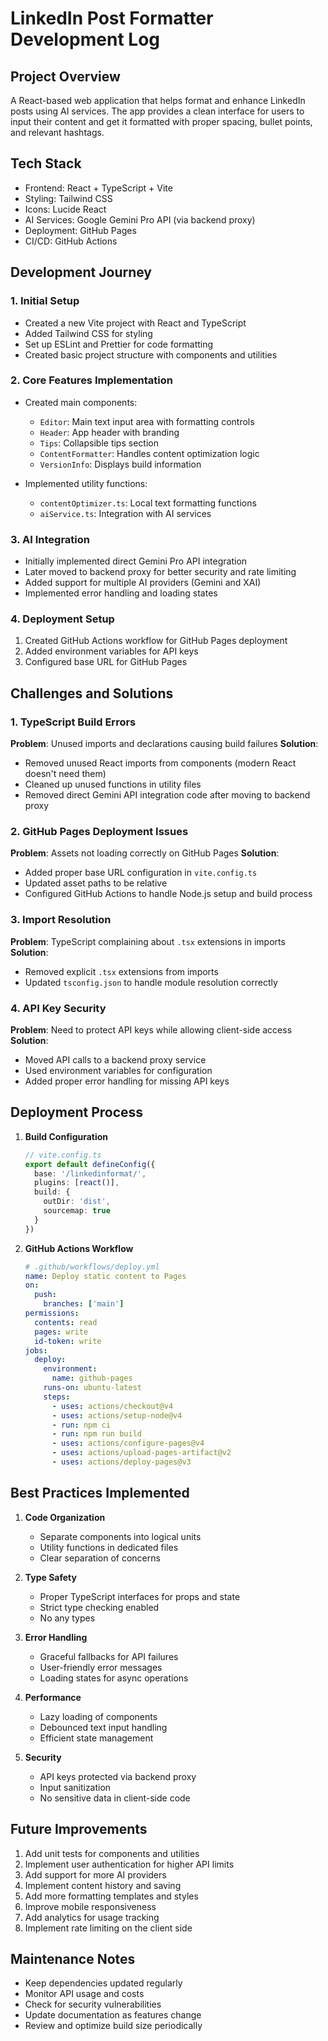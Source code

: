 # LinkedIn Post Formatter Development Log

## Project Overview
A React-based web application that helps format and enhance LinkedIn posts using AI services. The app provides a clean interface for users to input their content and get it formatted with proper spacing, bullet points, and relevant hashtags.

## Tech Stack
- Frontend: React + TypeScript + Vite
- Styling: Tailwind CSS
- Icons: Lucide React
- AI Services: Google Gemini Pro API (via backend proxy)
- Deployment: GitHub Pages
- CI/CD: GitHub Actions

## Development Journey

### 1. Initial Setup
- Created a new Vite project with React and TypeScript
- Added Tailwind CSS for styling
- Set up ESLint and Prettier for code formatting
- Created basic project structure with components and utilities

### 2. Core Features Implementation
- Created main components:
  - `Editor`: Main text input area with formatting controls
  - `Header`: App header with branding
  - `Tips`: Collapsible tips section
  - `ContentFormatter`: Handles content optimization logic
  - `VersionInfo`: Displays build information

- Implemented utility functions:
  - `contentOptimizer.ts`: Local text formatting functions
  - `aiService.ts`: Integration with AI services

### 3. AI Integration
- Initially implemented direct Gemini Pro API integration
- Later moved to backend proxy for better security and rate limiting
- Added support for multiple AI providers (Gemini and XAI)
- Implemented error handling and loading states

### 4. Deployment Setup
1. Created GitHub Actions workflow for GitHub Pages deployment
2. Added environment variables for API keys
3. Configured base URL for GitHub Pages

## Challenges and Solutions

### 1. TypeScript Build Errors
**Problem**: Unused imports and declarations causing build failures
**Solution**: 
- Removed unused React imports from components (modern React doesn't need them)
- Cleaned up unused functions in utility files
- Removed direct Gemini API integration code after moving to backend proxy

### 2. GitHub Pages Deployment Issues
**Problem**: Assets not loading correctly on GitHub Pages
**Solution**:
- Added proper base URL configuration in `vite.config.ts`
- Updated asset paths to be relative
- Configured GitHub Actions to handle Node.js setup and build process

### 3. Import Resolution
**Problem**: TypeScript complaining about `.tsx` extensions in imports
**Solution**:
- Removed explicit `.tsx` extensions from imports
- Updated `tsconfig.json` to handle module resolution correctly

### 4. API Key Security
**Problem**: Need to protect API keys while allowing client-side access
**Solution**:
- Moved API calls to a backend proxy service
- Used environment variables for configuration
- Added proper error handling for missing API keys

## Deployment Process

1. **Build Configuration**
   ```typescript
   // vite.config.ts
   export default defineConfig({
     base: '/linkedinformat/',
     plugins: [react()],
     build: {
       outDir: 'dist',
       sourcemap: true
     }
   })
   ```

2. **GitHub Actions Workflow**
   ```yaml
   # .github/workflows/deploy.yml
   name: Deploy static content to Pages
   on:
     push:
       branches: ['main']
   permissions:
     contents: read
     pages: write
     id-token: write
   jobs:
     deploy:
       environment:
         name: github-pages
       runs-on: ubuntu-latest
       steps:
         - uses: actions/checkout@v4
         - uses: actions/setup-node@v4
         - run: npm ci
         - run: npm run build
         - uses: actions/configure-pages@v4
         - uses: actions/upload-pages-artifact@v2
         - uses: actions/deploy-pages@v3
   ```

## Best Practices Implemented

1. **Code Organization**
   - Separate components into logical units
   - Utility functions in dedicated files
   - Clear separation of concerns

2. **Type Safety**
   - Proper TypeScript interfaces for props and state
   - Strict type checking enabled
   - No any types

3. **Error Handling**
   - Graceful fallbacks for API failures
   - User-friendly error messages
   - Loading states for async operations

4. **Performance**
   - Lazy loading of components
   - Debounced text input handling
   - Efficient state management

5. **Security**
   - API keys protected via backend proxy
   - Input sanitization
   - No sensitive data in client-side code

## Future Improvements

1. Add unit tests for components and utilities
2. Implement user authentication for higher API limits
3. Add support for more AI providers
4. Implement content history and saving
5. Add more formatting templates and styles
6. Improve mobile responsiveness
7. Add analytics for usage tracking
8. Implement rate limiting on the client side

## Maintenance Notes

- Keep dependencies updated regularly
- Monitor API usage and costs
- Check for security vulnerabilities
- Update documentation as features change
- Review and optimize build size periodically
